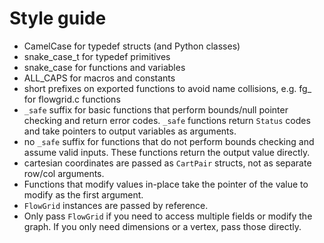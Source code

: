 # Style guide
* CamelCase for typedef structs (and Python classes)
* snake_case_t for typedef primitives
* snake_case for functions and variables
* ALL_CAPS for macros and constants
* short prefixes on exported functions to avoid name collisions, e.g. fg_ for flowgrid.c functions
* `_safe` suffix for basic functions that perform bounds/null pointer checking and return error codes. `_safe` functions return `Status` codes and take pointers to output variables as arguments.
* no `_safe` suffix for functions that do not perform bounds checking and assume valid inputs. These functions return the output value directly.
* cartesian coordinates are passed as `CartPair` structs, not as separate row/col arguments.
* Functions that modify values in-place take the pointer of the value to modify as the first argument.
* `FlowGrid` instances are passed by reference.
* Only pass `FlowGrid` if you need to access multiple fields or modify the graph. If you only need dimensions or a vertex, pass those directly.